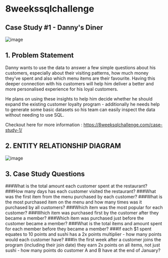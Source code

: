 # 8weekssqlchallenge

## Case Study #1 - Danny's Diner

![image](https://user-images.githubusercontent.com/72497669/231953273-0414174d-a7c9-4923-a457-2abc68fc450a.png)

## 1. Problem Statement
Danny wants to use the data to answer a few simple questions about his customers, especially about their visiting patterns, how much money they’ve spent and also which menu items are their favourite. Having this deeper connection with his customers will help him deliver a better and more personalised experience for his loyal customers.

He plans on using these insights to help him decide whether he should expand the existing customer loyalty program - additionally he needs help to generate some basic datasets so his team can easily inspect the data without needing to use SQL.

Checkout here for more information : https://8weeksqlchallenge.com/case-study-1/


## 2. ENTITY RELATIONSHIP DIAGRAM

![image](https://user-images.githubusercontent.com/72497669/231954147-8da8bdb8-e8cf-4b63-8dd5-636268d08817.png)

## 3. Case Study Questions

###What is the total amount each customer spent at the restaurant?
###How many days has each customer visited the restaurant?
###What was the first item from the menu purchased by each customer?
###What is the most purchased item on the menu and how many times was it purchased by all customers?
###Which item was the most popular for each customer?
###Which item was purchased first by the customer after they became a member?
###Which item was purchased just before the customer became a member?
###What is the total items and amount spent for each member before they became a member?
###If each $1 spent equates to 10 points and sushi has a 2x points multiplier - how many points would each customer have?
###In the first week after a customer joins the program (including their join date) they earn 2x points on all items, not just sushi - how many points do customer A and B have at the end of January?
